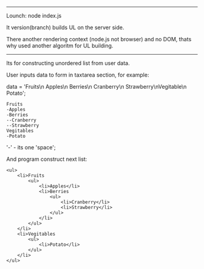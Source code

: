 -------------------------------------------------------------

Lounch: node index.js

It version(branch)  builds UL on the server side. 

There another rendering context (node.js not browser) and no DOM, thats why used another algoritm for UL building.

-------------------------------------------------------------

Its for constructing unordered list from user data.

User inputs data to form in taxtarea section, for example:

data = 'Fruits\n Apples\n Berries\n  Cranberry\n  Strawberry\nVegitable\n Potato';

	Fruits
    -Apples             
    -Berries        
    --Cranberry             
    --Strawberry        
    Vegitables       
    -Potato
	
'-' - its one 'space';
	
And program construct next list:

	<ul>
		<li>Fruits
			<ul>
				<li>Apples</li>
				<li>Berries
					<ul>
						<li>Cranberry</li>
						<li>Strawberry</li>
					</ul>
				</li>
			</ul>
		</li>
		<li>Vegitables
			<ul>
				<li>Potato</li>
			</ul>
		</li>
	</ul>
	
